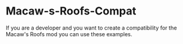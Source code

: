 # Macaw-s-Roofs-Compat
If you are a developer and you want to create a compatibility for the Macaw's Roofs mod you can use these examples.
